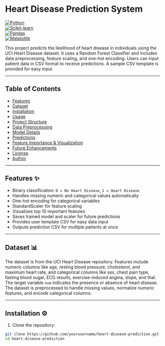# Heart Disease Prediction System 

[![Python](https://img.shields.io/badge/python-v3.10-blue?logo=python)](https://www.python.org/)  
[![Scikit-learn](https://img.shields.io/badge/scikit--learn-v1.2-green?logo=scikit-learn)](https://scikit-learn.org/stable/)  
[![Pandas](https://img.shields.io/badge/pandas-v1.6-blue?logo=pandas)](https://pandas.pydata.org/)  
[![Matplotlib](https://img.shields.io/badge/matplotlib-v3.7-orange?logo=matplotlib)](https://matplotlib.org/)  

This project predicts the likelihood of heart disease in individuals using the UCI Heart Disease dataset. It uses a Random Forest Classifier and includes data preprocessing, feature scaling, and one-hot encoding. Users can input patient data in CSV format to receive predictions. A sample CSV template is provided for easy input.

---

## Table of Contents

- [Features](#features)  
- [Dataset](#dataset)  
- [Installation](#installation)  
- [Usage](#usage)  
- [Project Structure](#project-structure)  
- [Data Preprocessing](#data-preprocessing)  
- [Model Details](#model-details)  
- [Predictions](#predictions)  
- [Feature Importance & Visualization](#feature-importance--visualization)  
- [Future Enhancements](#future-enhancements)  
- [License](#license)  
- [Author](#author)  

---

## Features ✨

- Binary classification: `0 = No Heart Disease`, `1 = Heart Disease`  
- Handles missing numeric and categorical values automatically  
- One-hot encoding for categorical variables  
- StandardScaler for feature scaling  
- Visualizes top 10 important features  
- Saves trained model and scaler for future predictions  
- Provides user template CSV for easy data input  
- Outputs prediction CSV for multiple patients at once  

---

## Dataset 📊

The dataset is from the UCI Heart Disease repository. Features include numeric columns like age, resting blood pressure, cholesterol, and maximum heart rate, and categorical columns like sex, chest pain type, fasting blood sugar, ECG results, exercise-induced angina, slope, and thal. The target variable `num` indicates the presence or absence of heart disease. The dataset is preprocessed to handle missing values, normalize numeric features, and encode categorical columns.

---

## Installation ⚙️

1. Clone the repository:

```bash
git clone https://github.com/yourusername/heart-disease-prediction.git
cd heart-disease-prediction
